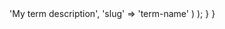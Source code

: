 <?php 

add_action('init', 'add_my_cats');
function add_my_cats() {
  
  if(!term_exists('Term name', 'term-parent')) {
    wp_insert_term(
      'Term name',
      'term-parent',
      array(
        'description' =>  'My term description',
        'slug'        =>  'term-name'
      )
    );
  }

}